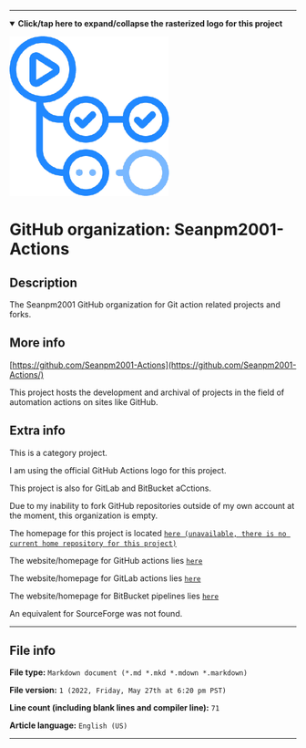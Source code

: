 
***

<!--

<details><summary><b lang="en">Click/tap here to expand/collapse the vectorized logo for this project</b></summary>

![Actions logo 2011.svg failed to load. The file may be missing or corrupt. Check the file path for errors first.](/AdditionalInfo/2/Seanpm2001-Actions/Actions%20logo%202011.svg)

</details>

!-->

<details open><summary><b lang="en">Click/tap here to expand/collapse the rasterized logo for this project</b></summary>

![GitHubActions_Logo.png failed to load. The file may be missing or corrupt. Check the file path for errors first.](/AdditionalInfo/2/Seanpm2001-Actions/GitHubActions_Logo.png)

</details>

# GitHub organization: Seanpm2001-Actions

## Description

The Seanpm2001 GitHub organization for Git action related projects and forks.

## More info

[https://github.com/Seanpm2001-Actions](https://github.com/Seanpm2001-Actions/)

This project hosts the development and archival of projects in the field of automation actions on sites like GitHub.

## Extra info

This is a category project.

I am using the official GitHub Actions logo for this project.

<!-- As of 2022, May 27th, I don't have any projects that use for this organization yet. !-->

This project is also for GitLab and BitBucket aCctions.

Due to my inability to fork GitHub repositories outside of my own account at the moment, this organization is empty.

The homepage for this project is located [`here (unavailable, there is no current home repository for this project)`](https://www.example.com)

The website/homepage for GitHub actions lies [`here`](https://github.com/actions/)

The website/homepage for GitLab actions lies [`here`](https://gitlab.com/actions/)

The website/homepage for BitBucket pipelines lies [`here`](https://bitbucket.org/product/features/pipelines/)

An equivalent for SourceForge was not found.

<!--
There is no current home repository for this project.
!-->

***

## File info

**File type:** `Markdown document (*.md *.mkd *.mdown *.markdown)`

**File version:** `1 (2022, Friday, May 27th at 6:20 pm PST)`

**Line count (including blank lines and compiler line):** `71`

**Article language:** `English (US)`

***
